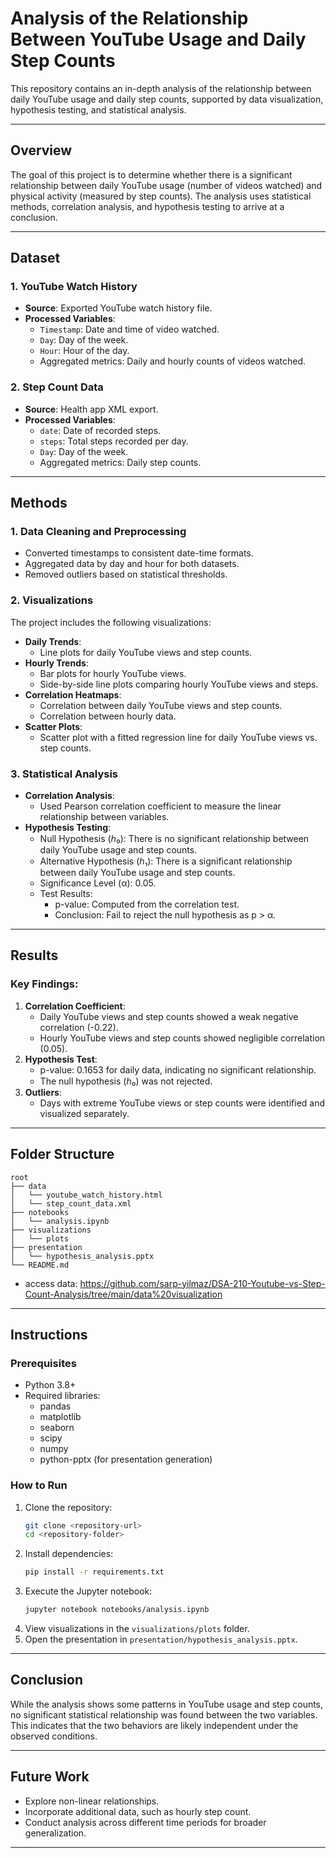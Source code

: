 # Analysis of the Relationship Between YouTube Usage and Daily Step Counts

This repository contains an in-depth analysis of the relationship between daily YouTube usage and daily step counts, supported by data visualization, hypothesis testing, and statistical analysis.

---

## Overview
The goal of this project is to determine whether there is a significant relationship between daily YouTube usage (number of videos watched) and physical activity (measured by step counts). The analysis uses statistical methods, correlation analysis, and hypothesis testing to arrive at a conclusion.

---

## Dataset

### 1. YouTube Watch History
- **Source**: Exported YouTube watch history file.
- **Processed Variables**:
  - `Timestamp`: Date and time of video watched.
  - `Day`: Day of the week.
  - `Hour`: Hour of the day.
  - Aggregated metrics: Daily and hourly counts of videos watched.

### 2. Step Count Data
- **Source**: Health app XML export.
- **Processed Variables**:
  - `date`: Date of recorded steps.
  - `steps`: Total steps recorded per day.
  - `Day`: Day of the week.
  - Aggregated metrics: Daily step counts.

---

## Methods

### 1. Data Cleaning and Preprocessing
- Converted timestamps to consistent date-time formats.
- Aggregated data by day and hour for both datasets.
- Removed outliers based on statistical thresholds.

### 2. Visualizations
The project includes the following visualizations:
- **Daily Trends**:
  - Line plots for daily YouTube views and step counts.
- **Hourly Trends**:
  - Bar plots for hourly YouTube views.
  - Side-by-side line plots comparing hourly YouTube views and steps.
- **Correlation Heatmaps**:
  - Correlation between daily YouTube views and step counts.
  - Correlation between hourly data.
- **Scatter Plots**:
  - Scatter plot with a fitted regression line for daily YouTube views vs. step counts.

### 3. Statistical Analysis
- **Correlation Analysis**:
  - Used Pearson correlation coefficient to measure the linear relationship between variables.
- **Hypothesis Testing**:
  - Null Hypothesis (ℎ₀): There is no significant relationship between daily YouTube usage and step counts.
  - Alternative Hypothesis (ℎ₁): There is a significant relationship between daily YouTube usage and step counts.
  - Significance Level (α): 0.05.
  - Test Results:
    - p-value: Computed from the correlation test.
    - Conclusion: Fail to reject the null hypothesis as p > α.

---

## Results

### Key Findings:
1. **Correlation Coefficient**:
   - Daily YouTube views and step counts showed a weak negative correlation (-0.22).
   - Hourly YouTube views and step counts showed negligible correlation (0.05).
2. **Hypothesis Test**:
   - p-value: 0.1653 for daily data, indicating no significant relationship.
   - The null hypothesis (ℎ₀) was not rejected.
3. **Outliers**:
   - Days with extreme YouTube views or step counts were identified and visualized separately.

---

## Folder Structure

```
root
├── data
│   └── youtube_watch_history.html
│   └── step_count_data.xml
├── notebooks
│   └── analysis.ipynb
├── visualizations
│   └── plots
├── presentation
│   └── hypothesis_analysis.pptx
└── README.md
```
- access data: https://github.com/sarp-yilmaz/DSA-210-Youtube-vs-Step-Count-Analysis/tree/main/data%20visualization
---

## Instructions

### Prerequisites
- Python 3.8+
- Required libraries:
  - pandas
  - matplotlib
  - seaborn
  - scipy
  - numpy
  - python-pptx (for presentation generation)

### How to Run
1. Clone the repository:
   ```bash
   git clone <repository-url>
   cd <repository-folder>
   ```
2. Install dependencies:
   ```bash
   pip install -r requirements.txt
   ```
3. Execute the Jupyter notebook:
   ```bash
   jupyter notebook notebooks/analysis.ipynb
   ```
4. View visualizations in the `visualizations/plots` folder.
5. Open the presentation in `presentation/hypothesis_analysis.pptx`.

---

## Conclusion
While the analysis shows some patterns in YouTube usage and step counts, no significant statistical relationship was found between the two variables. This indicates that the two behaviors are likely independent under the observed conditions.

---

## Future Work
- Explore non-linear relationships.
- Incorporate additional data, such as hourly step count.
- Conduct analysis across different time periods for broader generalization.

---

